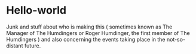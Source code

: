 # Hello-world
Junk and stuff about who is making this ( sometimes known as The Manager of The Humdingers or Roger Humdinger, the first member of The Humdingers ) and also concerning the events taking place in the not-so-distant future.
